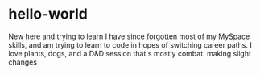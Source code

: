 # hello-world
New here and trying to learn
I have since forgotten most of my MySpace skills, and am trying to learn to code in hopes of switching career paths. I love plants, dogs, and a D&D session that's mostly combat.
making slight changes

